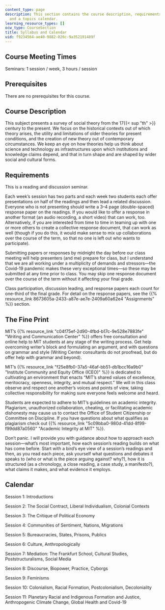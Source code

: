 ```yaml
---
content_type: page
description: This section contains the course description, requirements, grading policy,
  and a topics calendar.
learning_resource_types: []
ocw_type: CourseSection
title: Syllabus and Calendar
uid: f9234564-ae40-9882-026c-9a352191489f
---
```


Course Meeting Times 
---------------------

Seminars: 1 session / week, 3 hours / session

Prerequisites
-------------

There are no prerequisites for this course.

Course Description
------------------

This subject presents a survey of social theory from the 17{{< sup "th" >}} century to the present. We focus on the historical contexts out of which theory arises, the utility and limitations of older theories for present conditions, and the creation of new theory out of contemporary circumstances. We keep an eye on how theories help us think about science and technology as infrastructures upon which institutions and knowledge claims depend, and that in turn shape and are shaped by wider social and cultural forms.

Requirements
------------

This is a reading and discussion seminar.

Each week’s session has two parts and each week two students each offer presentations on half of the readings and then lead a related discussion. Everyone who is not presenting should write a 3–4 page (double-spaced) response paper on the readings. If you would like to offer a response in another format (an audio recording, a short video) that can work, too. Alternatively, if you are interested from time to time in teaming up with one or more others to create a collective response document, that can work as well (though if you do this, it would make sense to mix up collaborations over the course of the term, so that no one is left out who wants to participate).

Submitting papers or responses by midnight the day before our class meeting will help presenters (and me) prepare for class, but I understand that we are all working under a multiplicity of demands and stressors—the Covid-19 pandemic makes these very exceptional times—so these may be submitted at any time prior to class. You may skip one response document over the course of the term without it affecting your final grade.

Class participation, discussion leading, and response papers each count for one-third of the final grade. For detail on the response papers, see the {{% resource_link 8673605a-2433-a87e-ae7e-2409a60a62e4 "Assignments" %}} section.

The Fine Print
--------------

MIT’s {{% resource_link "c04f75ef-2d90-4fbd-b17c-9e528e7883fe" "Writing and Communication Center" %}} offers free consultation and online help to MIT students at any stage of the writing process. Get help overcoming writer’s block and formulating an argument, and with questions on grammar and style (Writing Center consultants do not proofread, but do offer help with grammar and beyond).

MIT’s {{% resource_link "f25e8fb0-37a5-46af-bb51-db1bcc16a9b0" "Institute Community and Equity Office (ICEO)" %}} is dedicated to cultivating an environment that enacts “MIT’s shared values of excellence, meritocracy, openness, integrity, and mutual respect.” We will in this class observe and respect one another’s voices and points of view, taking collective responsibility for making sure everyone feels welcome and heard.

Students are expected to adhere to MIT’s guidelines on academic integrity. Plagiarism, unauthorized collaboration, cheating, or facilitating academic dishonesty may cause us to contact the Office of Student Citizenship or Committee on Discipline. If you have questions about what qualifies as plagiarism check out {{% resource_link "5c09bba0-980d-41dd-8f99-f99dd87a0560" "Academic Integrity at MIT" %}}.

Don’t panic. I will provide you with guidance about how to approach each session—what’s most important, how each session’s reading builds on what has come before. Start with a bird’s eye view of a session’s readings and then, as you read each piece, ask yourself what questions and debates it speaks to (who or what is the piece arguing against? why?), how it is structured (as a chronology, a close reading, a case study, a manifesto?), what claims it makes, and what evidence it employs.

Calendar
--------

Session 1: Introductions

Session 2: The Social Contract, Liberal Individualism, Colonial Contexts

Session 3: The Critique of Political Economy

Session 4: Communities of Sentiment, Nations, Migrations

Session 5: Bureaucracies, States, Prisons, Publics

Session 6: Culture, Anthropologically

Session 7: Mediation: The Frankfurt School, Cultural Studies, Poststructuralisms, Social Media

Session 8: Discourse, Biopower, Practice, Cyborgs

Session 9: Feminisms

Session 10: Colonialism, Racial Formation, Postcolonialism, Decoloniality

Session 11: Planetary Racial and Indigenous Formation and Justice, Anthropogenic Climate Change, Global Health and Covid-19